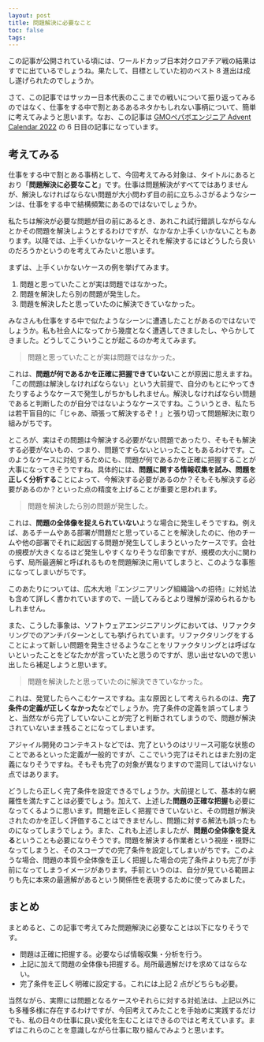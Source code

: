 ```yaml
---
layout: post
title: 問題解決に必要なこと
toc: false
tags:
---
```


この記事が公開されている頃には、ワールドカップ日本対クロアチア戦の結果はすでに出ているでしょうね。果たして、目標としていた初のベスト 8 進出は成し遂げられたのでしょうか。

さて、この記事ではサッカー日本代表のここまでの戦いについて振り返ってみるのではなく、仕事をする中で割とあるあるネタかもしれない事柄について、簡単に考えてみようと思います。なお、この記事は [GMOペパボエンジニア Advent Calendar 2022](https://adventar.org/calendars/7784) の 6 日目の記事になっています。

<!--more-->

## 考えてみる

仕事をする中で割とある事柄として、今回考えてみる対象は、タイトルにあるとおり「**問題解決に必要なこと**」です。仕事は問題解決がすべてではありませんが、解決しなければならない問題が大小問わず目の前に立ちふさがるようなシーンは、仕事をする中で結構頻繁にあるのではないでしょうか。

私たちは解決が必要な問題が目の前にあるとき、あれこれ試行錯誤しながらなんとかその問題を解決しようとするわけですが、なかなか上手くいかないこともあります。以降では、上手くいかないケースとそれを解決するにはどうしたら良いのだろうかというのを考えてみたいと思います。

まずは、上手くいかないケースの例を挙げてみます。

1. 問題と思っていたことが実は問題ではなかった。
2. 問題を解決したら別の問題が発生した。
3. 問題を解決したと思っていたのに解決できていなかった。

みなさんも仕事をする中で似たようなシーンに遭遇したことがあるのではないでしょうか。私も社会人になってから幾度となく遭遇してきましたし、やらかしてきました。どうしてこういうことが起こるのか考えてみます。

> 問題と思っていたことが実は問題ではなかった。

これは、**問題が何であるかを正確に把握できていない**ことが原因に思えますね。「この問題は解決しなければならない」という大前提で、自分のもとにやってきたりするようなケースで発生しがちかもしれません。解決しなければならい問題であると判断したのが自分ではないようなケースですね。こういうとき、私たちは若干盲目的に「じゃあ、頑張って解決するぞ！」と張り切って問題解決に取り組みがちです。

ところが、実はその問題は今解決する必要がない問題であったり、そもそも解決する必要がないもの、つまり、問題ですらないといったこともあるわけです。このようなケースに対処するためにも、問題が何であるかを正確に把握することが大事になってきそうですね。具体的には、**問題に関する情報収集を試み、問題を正しく分析する**ことによって、今解決する必要があるのか？そもそも解決する必要があるのか？といった点の精度を上げることが重要と思われます。

> 問題を解決したら別の問題が発生した。

これは、**問題の全体像を捉えられていない**ような場合に発生しそうですね。例えば、あるチームやある部署が問題だと思っていることを解決したのに、他のチームや他の部署でそれに起因する問題が発生してしまうといったケースです。会社の規模が大きくなるほど発生しやすくなりそうな印象ですが、規模の大小に関わらず、局所最適解と呼ばれるものを問題解決に用いてしまうと、このような事態になってしまいがちです。

このあたりについては、広木大地『エンジニアリング組織論への招待』に対処法も含めて詳しく書かれていますので、一読してみるとより理解が深められるかもしれません。

また、こうした事象は、ソフトウェアエンジニアリングにおいては、リファクタリングでのアンチパターンとしても挙げられています。リファクタリングをすることによって新しい問題を発生させるようなことをリファクタリングとは呼ばないといったことをどなたかが言っていたと思うのですが、思い出せないので思い出したら補足しようと思います。

> 問題を解決したと思っていたのに解決できていなかった。

これは、発覚したらへこむケースですね。主な原因として考えられるのは、**完了条件の定義が正しくなかった**などでしょうか。完了条件の定義を誤ってしまうと、当然ながら完了していないことが完了と判断されてしまうので、問題が解決されていないまま残ることになってしまいます。

アジャイル開発のコンテキストなどでは、完了というのはリリース可能な状態のことであるといった定義が一般的ですが、ここでいう完了はそれとはまた別の定義になりそうですね。そもそも完了の対象が異なりますので混同してはいけない点ではあります。

どうしたら正しく完了条件を設定できるでしょうか。大前提として、基本的な網羅性を満たすことは必要でしょう。加えて、上述した**問題の正確な把握**も必要になってくるように思います。問題を正しく把握できていないと、その問題が解決されたのかを正しく評価することはできませんし、問題に対する解法も誤ったものになってしまうでしょう。また、これも上述しましたが、**問題の全体像を捉える**ということも必要になりそうです。問題を解決する作業者という視座・視野になってしまうと、そのスコープでの完了条件を設定してしまいがちです。このような場合、問題の本質や全体像を正しく把握した場合の完了条件よりも完了が手前になってしまうイメージがあります。手前というのは、自分が見ている範囲よりも先に本来の最適解があるという関係性を表現するために使ってみました。

## まとめ

まとめると、この記事で考えてみた問題解決に必要なことは以下になりそうです。

- 問題は正確に把握する。必要ならば情報収集・分析を行う。
- 上記に加えて問題の全体像も把握する。局所最適解だけを求めてはならない。
- 完了条件を正しく明確に設定する。これには上記 2 点がどちらも必要。

当然ながら、実際には問題となるケースやそれらに対する対処法は、上記以外にも多種多様に存在するわけですが、今回考えてみたことを手始めに実践するだけでも、私の日々の仕事に良い変化を生むことはできるのではと考えています。まずはこれらのことを意識しながら仕事に取り組んでみようと思います。
